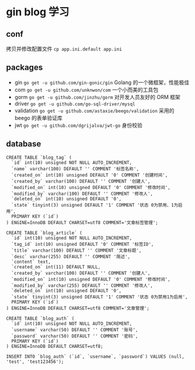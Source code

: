 # gin blog 学习

## conf
拷贝并修改配置文件
`cp app.ini.default app.ini`

## packages
- gin `go get -u github.com/gin-gonic/gin` Golang 的一个微框架，性能极佳
- com `go get -u github.com/unknwon/com` 一个小而美的工具包
- gorm `go get -u github.com/jinzhu/gorm` 对开发人员友好的 ORM 框架
- driver `go get -u github.com/go-sql-driver/mysql`
- validation `go get -u github.com/astaxie/beego/validation` 采用的 beego 的表单验证库
- jwt `go get -u github.com/dgrijalva/jwt-go` 身份校验

## database
```
CREATE TABLE `blog_tag` (
  `id` int(10) unsigned NOT NULL AUTO_INCREMENT,
  `name` varchar(100) DEFAULT '' COMMENT '标签名称',
  `created_on` int(10) unsigned DEFAULT '0' COMMENT '创建时间',
  `created_by` varchar(100) DEFAULT '' COMMENT '创建人',
  `modified_on` int(10) unsigned DEFAULT '0' COMMENT '修改时间',
  `modified_by` varchar(100) DEFAULT '' COMMENT '修改人',
  `deleted_on` int(10) unsigned DEFAULT '0',
  `state` tinyint(3) unsigned DEFAULT '1' COMMENT '状态 0为禁用、1为启用',
  PRIMARY KEY (`id`)
) ENGINE=InnoDB DEFAULT CHARSET=utf8 COMMENT='文章标签管理';

CREATE TABLE `blog_article` (
  `id` int(10) unsigned NOT NULL AUTO_INCREMENT,
  `tag_id` int(10) unsigned DEFAULT '0' COMMENT '标签ID',
  `title` varchar(100) DEFAULT '' COMMENT '文章标题',
  `desc` varchar(255) DEFAULT '' COMMENT '简述',
  `content` text,
  `created_on` int(11) DEFAULT NULL,
  `created_by` varchar(100) DEFAULT '' COMMENT '创建人',
  `modified_on` int(10) unsigned DEFAULT '0' COMMENT '修改时间',
  `modified_by` varchar(255) DEFAULT '' COMMENT '修改人',
  `deleted_on` int(10) unsigned DEFAULT '0',
  `state` tinyint(3) unsigned DEFAULT '1' COMMENT '状态 0为禁用1为启用',
  PRIMARY KEY (`id`)
) ENGINE=InnoDB DEFAULT CHARSET=utf8 COMMENT='文章管理';

CREATE TABLE `blog_auth` (
  `id` int(10) unsigned NOT NULL AUTO_INCREMENT,
  `username` varchar(50) DEFAULT '' COMMENT '账号',
  `password` varchar(50) DEFAULT '' COMMENT '密码',
  PRIMARY KEY (`id`)
) ENGINE=InnoDB DEFAULT CHARSET=utf8;

INSERT INTO `blog_auth` (`id`, `username`, `password`) VALUES (null, 'test', 'test123456');
```